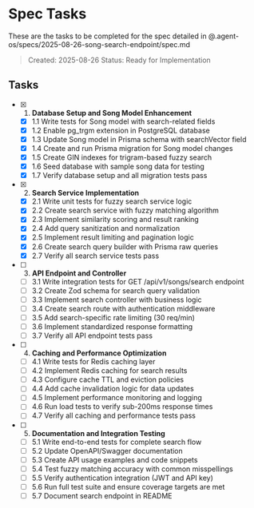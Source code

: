 # Spec Tasks

These are the tasks to be completed for the spec detailed in @.agent-os/specs/2025-08-26-song-search-endpoint/spec.md

> Created: 2025-08-26
> Status: Ready for Implementation

## Tasks

- [x] 1. **Database Setup and Song Model Enhancement**
  - [x] 1.1 Write tests for Song model with search-related fields
  - [x] 1.2 Enable pg_trgm extension in PostgreSQL database
  - [x] 1.3 Update Song model in Prisma schema with searchVector field
  - [x] 1.4 Create and run Prisma migration for Song model changes
  - [x] 1.5 Create GIN indexes for trigram-based fuzzy search
  - [x] 1.6 Seed database with sample song data for testing
  - [x] 1.7 Verify database setup and all migration tests pass

- [x] 2. **Search Service Implementation**
  - [x] 2.1 Write unit tests for fuzzy search service logic
  - [x] 2.2 Create search service with fuzzy matching algorithm
  - [x] 2.3 Implement similarity scoring and result ranking
  - [x] 2.4 Add query sanitization and normalization
  - [x] 2.5 Implement result limiting and pagination logic
  - [x] 2.6 Create search query builder with Prisma raw queries
  - [x] 2.7 Verify all search service tests pass

- [ ] 3. **API Endpoint and Controller**
  - [ ] 3.1 Write integration tests for GET /api/v1/songs/search endpoint
  - [ ] 3.2 Create Zod schema for search query validation
  - [ ] 3.3 Implement search controller with business logic
  - [ ] 3.4 Create search route with authentication middleware
  - [ ] 3.5 Add search-specific rate limiting (30 req/min)
  - [ ] 3.6 Implement standardized response formatting
  - [ ] 3.7 Verify all API endpoint tests pass

- [ ] 4. **Caching and Performance Optimization**
  - [ ] 4.1 Write tests for Redis caching layer
  - [ ] 4.2 Implement Redis caching for search results
  - [ ] 4.3 Configure cache TTL and eviction policies
  - [ ] 4.4 Add cache invalidation logic for data updates
  - [ ] 4.5 Implement performance monitoring and logging
  - [ ] 4.6 Run load tests to verify sub-200ms response times
  - [ ] 4.7 Verify all caching and performance tests pass

- [ ] 5. **Documentation and Integration Testing**
  - [ ] 5.1 Write end-to-end tests for complete search flow
  - [ ] 5.2 Update OpenAPI/Swagger documentation
  - [ ] 5.3 Create API usage examples and code snippets
  - [ ] 5.4 Test fuzzy matching accuracy with common misspellings
  - [ ] 5.5 Verify authentication integration (JWT and API key)
  - [ ] 5.6 Run full test suite and ensure coverage targets are met
  - [ ] 5.7 Document search endpoint in README